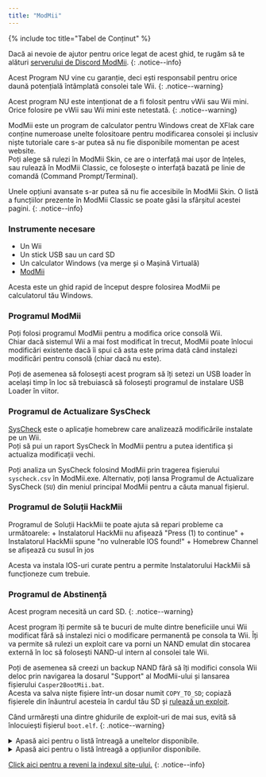 ```yaml
---
title: "ModMii"
---
```


{% include toc title="Tabel de Conținut" %}

Dacă ai nevoie de ajutor pentru orice legat de acest ghid, te rugăm să te alături [serverului de Discord ModMii](https://discord.gg/cMnBRACQwQ).
{: .notice--info}

Acest Program NU vine cu garanție, deci ești responsabil pentru orice daună potențială întâmplată consolei tale Wii.
{: .notice--warning}

Acest program NU este intenționat de a fi folosit pentru vWii sau Wii mini. Orice folosire pe vWii sau Wii mini este netestată.
{: .notice--warning}

ModMii este un program de calculator pentru Windows creat de XFlak care conține numeroase unelte folositoare pentru modificarea consolei și inclusiv niște tutoriale care s-ar putea să nu fie disponibile momentan pe acest website.<br> Poți alege să rulezi în ModMii Skin, ce are o interfață mai ușor de înțeles, sau rulează în ModMii Classic, ce folosește o interfață bazată pe linie de comandă (Command Prompt/Terminal).

Unele opțiuni avansate s-ar putea să nu fie accesibile în ModMii Skin. O listă a funcțiilor prezente în ModMii Classic se poate găsi la sfârșitul acestei pagini.
{: .notice--info}

### Instrumente necesare

* Un Wii
* Un stick USB sau un card SD
* Un calculator Windows (va merge și o Mașină Virtuală)
* [ModMii](https://modmii.github.io/)

Acesta este un ghid rapid de început despre folosirea ModMii pe calculatorul tău Windows.

### Programul ModMii

Poți folosi programul ModMii pentru a modifica orice consolă Wii. <br> Chiar dacă sistemul Wii a mai fost modificat în trecut, ModMii poate înlocui modificări existente dacă îi spui că asta este prima dată când instalezi modificări pentru consolă (chiar dacă nu este).

Poți de asemenea să folosești acest program să îți setezi un USB loader în același timp în loc să trebuiască să folosești programul de instalare USB Loader în viitor.

### Programul de Actualizare SysCheck

[SysCheck](syscheck) este o aplicație homebrew care analizează modificările instalate pe un Wii. <br> Poți să pui un raport SysCheck în ModMii pentru a putea identifica și actualiza modificații vechi.

Poți analiza un SysCheck folosind ModMii prin tragerea fișierului `syscheck.csv` în ModMii.exe. Alternativ, poți lansa Programul de Actualizare SysCheck (`SU`) din meniul principal ModMii pentru a căuta manual fișierul.

### Programul de Soluții HackMii

Programul de Soluții HackMii te poate ajuta să repari probleme ca următoarele:
    + Instalatorul HackMii nu afișează "Press (1) to continue"
    + Instalatorul HackMii spune "no vulnerable IOS found!"
    + Homebrew Channel se afișează cu susul în jos

Acesta va instala IOS-uri curate pentru a permite Instalatorului HackMii să funcționeze cum trebuie.

### Programul de Abstinență

Acest program necesită un card SD.
{: .notice--warning}

Acest program îți permite să te bucuri de multe dintre beneficiile unui Wii modificat fără să instalezi nici o modificare permanentă pe consola ta Wii. Îți va permite să rulezi un exploit care va porni un NAND emulat din stocarea externă în loc să folosești NAND-ul intern al consolei tale Wii.

Poți de asemenea să creezi un backup NAND fără să îți modifici consola Wii deloc prin navigarea la dosarul "Support" al ModMii-ului și lansarea fișierului `Casper2BootMii.bat`. <br> Acesta va salva niște fișiere într-un dosar numit `COPY_TO_SD`; copiază fișierele din înăuntrul acesteia în cardul tău SD și [rulează un exploit](get-started).

Când urmărești una dintre ghidurile de exploit-uri de mai sus, evită să înlocuiești fișierul `boot.elf`.
{: .notice--warning}


<details id="Modmii-Tools" class="notice--info" markdown="1">
<summary><a>Apasă aici pentru o listă întreagă a uneltelor disponibile.</a></summary>

| Unealtă                                                                     | Descriere                                                                                                                                                                                                                                                                                        |
| --------------------------------------------------------------------------- | ------------------------------------------------------------------------------------------------------------------------------------------------------------------------------------------------------------------------------------------------------------------------------------------------ |
| W = ModMii Wizard <-- Start Here to Mod Your Wii!                           | Această opțiune poate fi folosită să îți modifici consola Wii pentru prima dată sau sa re-modifici un Wii care a fost modificat în trecut.                                                                                                                                                       |
| SU = SysCheck Updater Wizard (update only your outdated softmods)           | Această opțiune este folositoare pentru persoanele care au modificări vechi instalate în consola Wii precum DarkCorp/Ciosspaghetti care pot cauza probleme cu cel mai recent homebrew custom firmware.                                                                                           |
| U = USB-Loader Setup Wizard                                                 | Această opțiune te va ajuta să îți setezi USB loader-ul să poată să ruleze backup-urile de disc de pe un card SD sau un hard disk USB.                                                                                                                                                           |
| H = HackMii Solutions Wizard (Upside-Down HBC\No Vulnerable IOS Fix)       | Această opțiune este folositoare pentru persoanele care întâmpină probleme încercând să facă Instalatorul HackMii să meargă, sau dacă au un homebrew channel cu susul în jos, sau dacă DarkCorp/Ciosspaghetti a fost instalat și nu există niciun homebrew channel.                              |
| AW = Abstinence Wizard (Non-permanent Wii Hacks)                            | Această opțiune este folositoare pentru persoanele care nu vor să facă modificări permanente consolei lor Wii dar doresc să aibă unele dintre beneficiile pe care le oferă homebrew.                                                                                                             |
| RC = Region Change Wizard                                                   | Această opțiune poate fi folosită pentru a schimba regiunea consolei tale Wii fără să cauzezi un brick (acesta este cel mai bun ghid de schimbare a regiunii existent pe internet!).                                                                                                             |
| S = SNEEK Installation, EmuNAND Builder\Modifier, Game Bulk Extractor      | Această opțiune te va ajuta să setezi un EmuNAND (numit și neek2o) cum trebuie în cardul tău SD sau într-un stick USB. Beneficiile EmuNAND-ului includ mai mult spațiu de stocare pentru salvări sau canale. și beneficiul de a nu trebui să faci nicio modificare permanentă consolei tale Wii. |
| F = open a File or Folder with ModMii for many more functions!              | Această opțiune este o unealtă avansata folositoare în special dezvoltatorilor.                                                                                                                                                                                                                  |
| 1 = Download Page 1 (System Menus, IOSs, MIOSs, Channels, etc.)             | Această opțiune deschide prima pagină de descărcare care include majoritatea dintre părțile cheie pentru meniul de sistem (descărcate din NUS).                                                                                                                                                  |
| 2 = Download Page 2 (Apps, USB-Loader Files, CheatCodes, etc.)              | Această opțiune deschide a doua pagină de descărcare care include exploit-uri și aplicații folositoare pentru consola ta Wii precum niște programe de calculator.                                                                                                                                |
| 3 = Download Page 3 (System Menu Themes)                                    | Această opțiune deschide a treia pagină de descărcare care include niște teme de fundal pentru meniul de sistem și lucruri necesare pentru a instala teme de fundal pentru meniul de sistem (fișierele .app de bază sunt descărcate din NUS).                                                    |
| 4 = Download Page 4 (cIOSs and cMIOSs)                                      | Această opțiune deschide a patra pagină de descărcare care include cIOS-uri și cMIOS-uri pentru a fi folosite în USB loadere. Este recomandat să instalezi doar cIOS-urile recomandate dacă nu plănuiești să faci niște testare.                                                                 |
| A = Advanced Downloads and Forwarder DOL\ISO Builder                       | Această opțiune este o unealtă avansată folosită pentru a personaliza descărcările mai bine sau pentru a-ți permite să compilezi un executabil dol folositor pentru forwarder-uri (canale din meniul de sistem care accesează aplicații de Wii).                                                 |
| L = Load Download Queue                                                     | Această opțiune va descărca toate titlurile necesare pentru meniul de sistem Wii (titlurile sunt instalate din NUS)                                                                                                                                                                              |
| C = Build Config Files for Bootmii, Wad Manager or Multi-Mod Manager        | Această opțiune te va ajuta să compilezi fișiere de configurare necesare pentru unele aplicații.                                                                                                                                                                                                 |
| FC = File Cleanup & App Updater: Update Apps and\or remove un-needed files | Această opțiune este folositoare pentru persoanele care vor să își curețe cardul SD sau stickul USB de aplicații considerate vechi, nefolositoare sau depreciate.                                                                                                                                |
| M = ModMii Skin Mode: use your mouse instead of your keyboard!              | Această opțiune va deschide ModMii în modul skin. Unele opțiuni avansate s-ar putea să nu fie disponibile în acest mod.                                                                                                                                                                          |

</details>

<details id="Modmii-Options" class="notice--info" markdown="1">
<summary><a>Apasă aici pentru o listă întreagă a opțiunilor disponibile.</a></summary>

| Opțiune                                                          | Descriere                                                                                                     |
| ---------------------------------------------------------------- | ------------------------------------------------------------------------------------------------------------- |
| D = Change Drive letter:                                         | Changes where your SD files are saved to.                                                                     |
| DU = Change Drive letter for USB:                                | Changes where your USB files are saved to.                                                                    |
| d2x = change d2x cIOS version built:                             | Changes the cios version ModMii downloads.                                                                    |
| H = Hermes cIOSs (202 & 222-224) will also be recommended        | Enables Hermes IOS to be recommended and downloaded in the syscheck updater (will be stubbed if disabled).    |
| CM = cMIOS included in recommended cIOSs                         | Enables cMIOS to be recommended and downloaded in the syscheck updater (will install stock MIOS if disabled). |
| E = Extra Brick Protection in ModMii Wizard Guides               | Enables ModMiis Extra Brick Protection IOSes to be recommended and used in the syscheck updater tool.         |
| U = Update IOSs. Wizard/SysCheck-Updater to update Active IOSs   | Updates Existing IOSes to the latest version available on NUS.                                                |
| AU = Auto-Updating downloads will skip update check if cached    | Will skip downloading the files if already in the queue.                                                      |
| FWD = Install USB-Loader Forwarder in ModMii Wizard Guides       | Will include the USB loader forwarder wad file in the USB loader wizard guides.                               |
| PC = PC Programs Save Location                                   | Changes the save location for the downloadable PC programs.                                                   |
| RS = Root Save: Save IOSs\MIOSs to Root instead of WAD Folder   | Saves IOSs\MIOSs to Root instead of WAD Folder.                                                              |
| 1 = Do not Keep 00000001 or NUS Folders for IOSs\MIOSs\SMs etc | Deletes the folder used for compiling the wad file and just gives you the wad file.                           |
| n2o = neek2o - build mod of s\uneek instead of original         | Uses a better modified version of neek2o in the EmuNAND builder.                                              |
| SSD = SNEEK and SNEEK+DI SD Access                               | Allows for SNEEK and SNEEK+DI access on the SD card.                                                          |
| F = Font.bin Colour for SNEEK/UNEEK                              | Changes the font color for neek2o.                                                                            |
| SV = SNEEK Verbose Output                                        | Displays extra information regarding EmuNAND.                                                                 |
| V = Verbose for ModMii Skin & nandBinCheck                       | Displays another window with extra information regarding a nand check.                                        |
| SO = Play sound at Finish                                        | Plays a fun jingle after a successful download.                                                               |
| A = Auto-Update ModMii at program start                          | Will automatically check for updates when ModMii is launched.                                                 |
| N = Check for New versions of ModMii right now                   | Will check online for a ModMii update.                                                                        |

</details>

[Click aici pentru a reveni la indexul site-ului.](site-navigation)
{: .notice--info}
